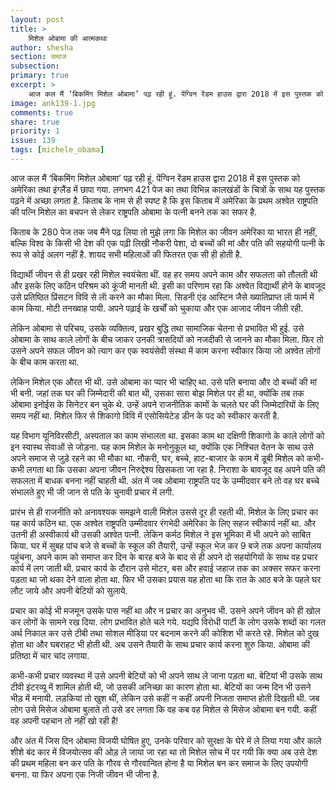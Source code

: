 ```yaml
---
layout: post
title: >
    मिशेल ओबामा की आत्मकथा
author: shesha
section: समाज
subsection:
primary: true
excerpt: >
    आज कल मैं ‘बिकमिंग मिशेल ओबामा’ पढ़ रही हूं. पेंग्विन रेंडम हाउस द्वारा 2018 में इस पुस्तक को अमेरिका तथा इंग्लैंड में छापा गया. लगभग 421 पेज का तथा विभिन्न कालखंडों के चित्रों के साथ यह पुस्तक पढ़ने में अच्छा लगता है.
image: ank139-1.jpg
comments: true
share: true
priority: 1
issue: 139
tags: [michele_obama]
---
```


आज कल मैं ‘बिकमिंग मिशेल ओबामा’ पढ़ रही हूं. पेंग्विन रेंडम हाउस द्वारा 2018 में इस पुस्तक को अमेरिका तथा इंग्लैंड में छापा गया. लगभग 421 पेज का तथा विभिन्न कालखंडों के चित्रों के साथ यह पुस्तक पढ़ने में अच्छा लगता है. किताब के नाम से ही स्पष्ट है कि इस किताब में अमेरिका के प्रथम अश्वेत राष्ट्रपति की पत्नि मिशेल का बचपन से लेकर राष्ट्रपति ओबामा के पत्नी बनने तक का सफर है.

किताब के 280 पेज तक जब मैंने पढ़ लिया तो मुझे लगा कि मिशेल का जीवन अमेरिका या भारत ही नहीं, बल्कि विश्व के किसी भी देश की एक पढ़ी लिखी नौकरी पेशा, दो बच्चों की मां और पति की सहयोगी पत्नी के रूप से कोई अलग नहीं है. शायद सभी महिलाओं की फितरत एक सी ही होती है.

विद्यार्थी जीवन से ही प्रखर रही मिशेल स्वयंचेता थीं. वह हर समय अपने काम और सफलता को तौलती थी और इसके लिए कठिन परिश्रम को कूंजी मानती थी. इसी का परिणाम रहा कि अश्वेत विद्यार्थी होने के बावजूद उसे प्रतिष्ठित प्रिंसटन विवि से लाॅ करने का मौका मिला. सिडनी एंड आस्टिन जैसे ख्यातिप्राप्त लाॅ फार्म में काम किया. मोटी तनख्वाह पायी. अपने पढ़ाई के खर्चों को चुकाया और एक आजाद जीवन जीती रही.

लेकिन ओबामा से परिचय, उसके व्यक्तित्व, प्रखर बुद्धि तथा सामाजिक चेतना से प्रभावित भी हुई. उसे ओबामा के साथ काले लोगों के बीच जाकर उनकी त्रासदियों को नजदीकी से जानने का मौका मिला. फिर तो उसने अपने सफल जीवन को त्याग कर एक स्वयंसेवी संस्था में काम करना स्वीकार किया जो अश्वेत लोगों के बीच काम करता था.

लेकिन मिशेल एक औरत भी थी. उसे ओबामा का प्यार भी चाहिए था. उसे पति बनाया और दो बच्चों की मां भी बनी. जहां तक घर की जिम्मेदारी की बात थी, उसका सारा बोझ मिशेल पर ही था, क्योंकि तब तक ओबामा इनोईस के सिनेटर बन चुके थे. उन्हें अपने राजनीतिक कामों के चलते घर की जिम्मेदारियों के लिए समय नहीं था. मिशेल फिर से शिकागो विवि में एसोसियेटेड डीन के पद को स्वीकार करती है.

यह विभाग यूनिविरसीटी, अस्पताल का काम संभालता था. इसका काम था दक्षिणी शिकागो के काले लोगों को इन स्वास्थ सेवाओं से जोड़ना. यह काम मिशेल के मनोनुकूल था, क्योंकि एक निश्चित वेतन के साथ उसे अपने समाज से जुड़े रहने का भी मौका था. नौकरी, घर, बच्चे, हाट-बाजार के काम में डूबी मिशेल को कभी-कभी लगता था कि उसका अपना जीवन निरुद्देश्य खिसकता जा रहा है. निराशा के बावजूद वह अपने पति की सफलता में बाधक बनना नहीं चाहती थी. अंत में जब ओबामा राष्ट्रपति पद के उम्मीदवार बने तो वह घर बच्चे संभालते हुए भी जी जान से पति के चुनावी प्रचार में लगी.

प्रारंभ से ही राजनीति को अनावश्यक समझने वाली मिशेल उससे दूर ही रहती थी. मिशेल के लिए प्रचार का यह कार्य कठिन था. एक अश्वेत राष्ट्रपति उम्मीदवार रंगभेदी अमेरिका के लिए सहज स्वीकार्य नहीं था. और उतनी ही अस्वीकार्य थी उसकी अश्वेत पत्नी. लेकिन कर्मठ मिशेल ने इस भूमिका में भी अपने को साबित किया. घर में सुबह पांच बजे से बच्चों के स्कूल की तैयारी, उन्हें स्कूल भेज कर 9 बजे तक अपना कार्यालय पहुंचना, अपने काम को समाप्त कर दिन के बारह बजे के बाद से ही अपने दो सहयोगियों के साथ वह प्रचार कार्य में लग जाती थी. प्रचार कार्य के दौरान उसे मोटर, बस और हवाई जहाज तक का अक्सर सफर करना पड़ता था जो थका देने वाला होता था. फिर भी उसका प्रयास यह होता था कि रात के आठ बजे के पहले घर लौट जाये और अपनी बेटियों को सुलाये.

प्रचार का कोई भी मजमून उसके पास नहीं था और न प्रचार का अनुभव भी. उसने अपने जीवन को ही खोल कर लोगों के सामने रख दिया. लोग प्रभावित होते चले गये. यद्यपि विरोधी पार्टी के लोग उसके शब्दों का गलत अर्थ निकाल कर उसे टीबी तथा सोशल मीडिया पर बदनाम करने की कोशिश भी करते रहे. मिशेल को दुख होता था और घबराहट भी होती थी. अब उसने तैयारी के साथ प्रचार कार्य करना शुरु किया. ओबामा की प्रतिष्ठा में चार चांद लगाया.

कभी-कभी प्रचार व्यवस्था में उसे अपनी बेटियों को भी अपने साथ ले जाना पड़ता था. बेटियां भी उसके साथ टीवी इंटरव्यू में शामिल होती थी, जो उसकी अनिच्छा का कारण होता था. बेटियों का जन्म दिन भी उसने भीड़ में मनायी. लड़कियां तो खुश थीं, लेकिन उसे कहीं न कहीं अपनी निजता समाप्त होती दिखती थी. जब लोग उसे मिसेज ओबामा बुलाते तो उसे डर लगता कि वह कब वह मिशेल से मिसेज ओबामा बन गयी. कहीं वह अपनी पहचान तो नहीं खो रही है!

और अंत में जिस दिन ओबामा विजयी घोषित हुए, उनके परिवार को सुरक्षा के घेरे में ले लिया गया और काले शीशे बंद कार में विजयोत्सव की ओड़ ले जाया जा रहा था तो मिशेल सोच में पर गयी कि क्या अब उसे देश की प्रथम महिला बन कर पति के गौरव से गौरवान्वित होना है या मिशेल बन कर समाज के लिए उपयोगी बनना. या फिर अपना एक निजी जीवन भी जीना है.